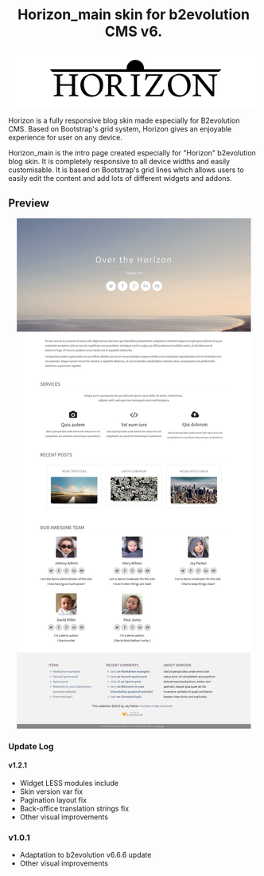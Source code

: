 <h1 align="center">Horizon_main skin for b2evolution CMS v6.</h1>

<p align="center"><img src="/images/Logos/horizon-logo-dark.png?raw=true"/></p>

Horizon is a fully responsive blog skin made especially for B2evolution CMS. Based on Bootstrap's grid system, Horizon gives an enjoyable experience for user on any device.

Horizon_main is the intro page created especially for "Horizon" b2evolution blog skin. It is completely responsive to all device widths and easily customisable. It is based on Bootstrap's grid lines which allows users to easily edit the content and add lots of different widgets and addons.
<h2>Preview</h2>
<p align="center"><img src="main_skinshot_01.png?raw=true"/></p>

### Update Log

#### v1.2.1
- Widget LESS modules include
- Skin version var fix
- Pagination layout fix
- Back-office translation strings fix
- Other visual improvements

### v1.0.1
- Adaptation to b2evolution v6.6.6 update
- Other visual improvements